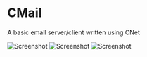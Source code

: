 CMail
=====

A basic email server/client written using CNet


![Screenshot](http://puu.sh/7sglw.png)
![Screenshot](http://puu.sh/7sglQ.png)
![Screenshot](http://puu.sh/7sgmp.png)
